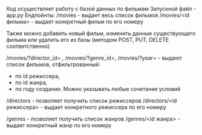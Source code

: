 Код осуществляет работу с базой данных по фильмам
Запускной файл - app.py
Ендпойнты:
/movies - выдает весь список фильмов
/movies/<id фильма> - выдает конкретный фильм по его номеру

Также можно добавить новый фильм, изменить данные существующего фильма или удалить его из базы
(методом POST, PUT, DELETE соответственно)

/movies/?director_id= , /movies/?genre_id=, /movies/?year= - выдают список фильмов, отфильтрованный:
- по id режиссера,
- по id жанра,
- по году создания.
Можно указывать любые сочетания условий

/directors - позволяет получить список режиссеров
/directors/<id режиссера> - выдает конкретного режиссера по его номеру

/genres - позволяет получить список жанров
/genres/<id жанра> - выдает конкретный жанр по его номеру